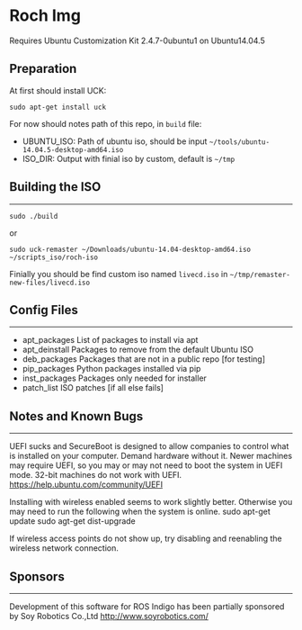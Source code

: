 # Roch Img
Requires Ubuntu Customization Kit 2.4.7-0ubuntu1 on Ubuntu14.04.5

## Preparation
At first should install UCK:
```
sudo apt-get install uck
```

For now should notes path of this repo, in ```build``` file:
 * UBUNTU_ISO: Path of ubuntu iso, should be input ```~/tools/ubuntu-14.04.5-desktop-amd64.iso```
 * ISO_DIR: Output with finial iso by custom, default is ```~/tmp```


## Building the ISO
--------------------------------
```
sudo ./build
```

  or

```
sudo uck-remaster ~/Downloads/ubuntu-14.04-desktop-amd64.iso ~/scripts_iso/roch-iso
```

Finially you should be find custom iso named ```livecd.iso``` in ```~/tmp/remaster-new-files/livecd.iso```

## Config Files
--------------------------------
 * apt_packages	List of packages to install via apt
 * apt_deinstall	Packages to remove from the default Ubuntu ISO
 * deb_packages	Packages that are not in a public repo [for testing]
 * pip_packages	Python packages installed via pip
 * inst_packages	Packages only needed for installer
 * patch_list	ISO patches [if all else fails]


## Notes and Known Bugs
--------------------------------
UEFI sucks and SecureBoot is designed to allow companies to control
what is installed on your computer. Demand hardware without it.
Newer machines may require UEFI, so you may or may not need to boot the
system in UEFI mode. 32-bit machines do not work with UEFI.
https://help.ubuntu.com/community/UEFI

Installing with wireless enabled seems to work slightly better.
Otherwise you may need to run the following when the system is online.
  sudo apt-get update
  sudo agt-get dist-upgrade

If wireless access points do not show up, try disabling and reenabling
the wireless network connection.

## Sponsors
--------
Development of this software for ROS Indigo has been partially sponsored by Soy Robotics Co.,Ltd
http://www.soyrobotics.com/

